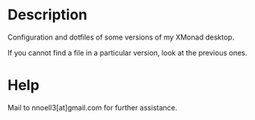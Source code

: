Description
===========

Configuration and dotfiles of some versions of my XMonad desktop.

If you cannot find a file in a particular version, look at the previous ones.


Help
====

Mail to nnoell3[at]gmail.com for further assistance.
